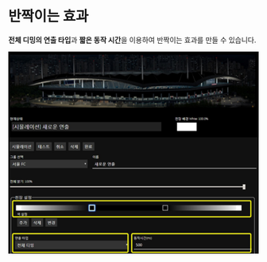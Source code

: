 # 반짝이는 효과
**전체 디밍의 연출 타입**과 **짧은 동작 시간**을 이용하여 반짝이는 효과를 만들 수 있습니다.

![반짝이는 효과](../../image/set/blink.jpg)
